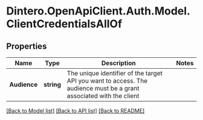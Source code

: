 # Dintero.OpenApiClient.Auth.Model.ClientCredentialsAllOf

## Properties

Name | Type | Description | Notes
------------ | ------------- | ------------- | -------------
**Audience** | **string** | The unique identifier of the target API you want to access. The audience must be a grant associated with the client  | 

[[Back to Model list]](../README.md#documentation-for-models) [[Back to API list]](../README.md#documentation-for-api-endpoints) [[Back to README]](../README.md)

